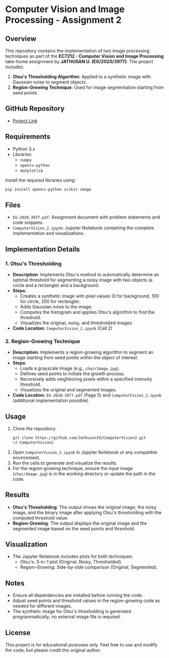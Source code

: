 # Computer Vision and Image Processing - Assignment 2

## Overview
This repository contains the implementation of two image processing techniques as part of the **EC7212 - Computer Vision and Image Processing** take-home assignment by **JATHUSAN U. (EG/2020/3977)**. The project includes:

1. **Otsu's Thresholding Algorithm**: Applied to a synthetic image with Gaussian noise to segment objects.
2. **Region-Growing Technique**: Used for image segmentation starting from seed points.

## GitHub Repository
- [Project Link](https://github.com/Jathusan19/ComputerVision2)

## Requirements
- Python 3.x
- Libraries:
  - `numpy`
  - `opencv-python`
  - `matplotlib`

Install the required libraries using:
```bash
pip install opencv-python scikit-image
```

## Files
- `EG-2020-3977.pdf`: Assignment document with problem statements and code snippets.
- `ComputerVision_2.ipynb`: Jupyter Notebook containing the complete implementation and visualizations.

## Implementation Details

### 1. Otsu's Thresholding
- **Description**: Implements Otsu's method to automatically determine an optimal threshold for segmenting a noisy image with two objects (a circle and a rectangle) and a background.
- **Steps**:
  - Creates a synthetic image with pixel values (0 for background, 100 for circle, 200 for rectangle).
  - Adds Gaussian noise to the image.
  - Computes the histogram and applies Otsu's algorithm to find the threshold.
  - Visualizes the original, noisy, and thresholded images.
- **Code Location**: `ComputerVision_2.ipynb` (Cell 2)

### 2. Region-Growing Technique
- **Description**: Implements a region-growing algorithm to segment an image starting from seed points within the object of interest.
- **Steps**:
  - Loads a grayscale image (e.g., `chairImage.jpg`).
  - Defines seed points to initiate the growth process.
  - Recursively adds neighboring pixels within a specified intensity threshold.
  - Visualizes the original and segmented images.
- **Code Location**: `EG-2020-3977.pdf` (Page 5) and `ComputerVision_2.ipynb` (additional implementation possible).

## Usage
1. Clone the repository:
   ```bash
   git clone https://github.com/Jathusan19/ComputerVision2.git
   cd ComputerVision2
   ```
2. Open `ComputerVision_2.ipynb` in Jupyter Notebook or any compatible environment.
3. Run the cells to generate and visualize the results.
4. For the region-growing technique, ensure the input image (`chairImage.jpg`) is in the working directory or update the path in the code.

## Results
- **Otsu's Thresholding**: The output shows the original image, the noisy image, and the binary image after applying Otsu's thresholding with the computed threshold value.
- **Region-Growing**: The output displays the original image and the segmented image based on the seed points and threshold.

## Visualization
- The Jupyter Notebook includes plots for both techniques:
  - Otsu's: 3-in-1 plot (Original, Noisy, Thresholded).
  - Region-Growing: Side-by-side comparison (Original, Segmented).

## Notes
- Ensure all dependencies are installed before running the code.
- Adjust seed points and threshold values in the region-growing code as needed for different images.
- The synthetic image for Otsu's thresholding is generated programmatically; no external image file is required.

## License
This project is for educational purposes only. Feel free to use and modify the code, but please credit the original author.